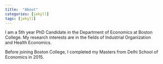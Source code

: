 ```yaml
---
title:  "About"
categories: [jekyll]
tags: [jekyll]
---
```

I am a 5th year PhD Candidate in the Department of Economics at Boston College. My research interests are in the fields of Industrial Organization and Health Economics.

Before joining Boston College, I completed my Masters from Delhi School of Economics in 2015.


